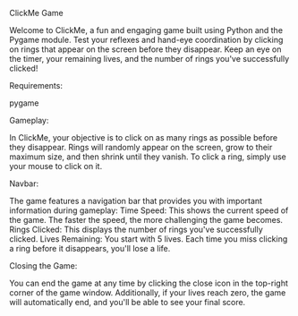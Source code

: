 ClickMe Game

Welcome to ClickMe, a fun and engaging game built using Python and the Pygame module. Test your reflexes and hand-eye coordination by clicking on rings that appear on the screen before they disappear. Keep an eye on the timer, your remaining lives, and the number of rings you've successfully clicked!

Requirements:

pygame

Gameplay:

In ClickMe, your objective is to click on as many rings as possible before they disappear. Rings will randomly appear on the screen, grow to their maximum size, and then shrink until they vanish. To click a ring, simply use your mouse to click on it.

Navbar:

The game features a navigation bar that provides you with important information during gameplay:
Time Speed: This shows the current speed of the game. The faster the speed, the more challenging the game becomes.
Rings Clicked: This displays the number of rings you've successfully clicked.
Lives Remaining: You start with 5 lives. Each time you miss clicking a ring before it disappears, you'll lose a life.

Closing the Game:

You can end the game at any time by clicking the close icon in the top-right corner of the game window. Additionally, if your lives reach zero, the game will automatically end, and you'll be able to see your final score.
